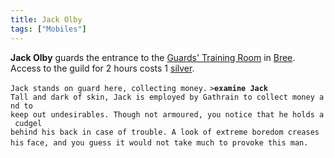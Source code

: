 ```yaml
---
title: Jack Olby
tags: ["Mobiles"]
---
```

**Jack Olby** guards the entrance to the [Guards' Training
Room](Bree_Warrior_Guild "wikilink") in [Bree](Bree "wikilink"). Access
to the guild for 2 hours costs 1 [silver](gold "wikilink").

`Jack stands on guard here, collecting money.`
`>`**`examine Jack`**
`Tall and dark of skin, Jack is employed by Gathrain to collect money and to`
`keep out undesirables. Though not armoured, you notice that he holds a cudgel`
`behind his back in case of trouble. A look of extreme boredom creases his`
`face, and you guess it would not take much to provoke this man.`
